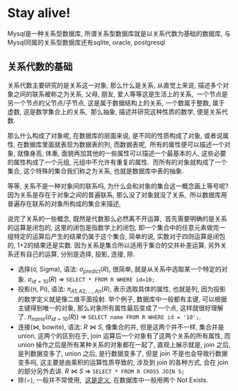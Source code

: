 # Stay alive!

Mysql是一种关系型数据库, 所谓关系型数据库就是以关系代数为基础的数据库, 与Mysql同属的关系型数据库还有sqlite, oracle, postgresql

## 关系代数的基础
关系代数主要研究的是关系这一对象, 那么什么是关系, 从直觉上来说, 描述多个对象之间的联系被称之为关系, 父母, 朋友, 爱人等等这是生活上的关系,  一个节点是另一个节点的父节点/子节点, 这是属于数据结构上的关系, 一个数属于整数, 属于虚数, 这是数学集合上的关系,  那么抽象, 描述并研究这种性质的数学, 便是关系代数.

那么什么构成了对象呢, 在数据库的层面来说, 是不同的性质构成了对象, 或者说属性, 在数据库里面就表现为数据表的列, 而数据表呢,  所有的属性便可以描述一个对象, 就像身高, 体重, 面貌再加其他的一些属性可以描述一个最基本的人, 这些必要的属性构成了一个元组, 元组中不允许有重复的属性.  而所有的对象就构成了一个集合, 这个特殊的集合我们称之为关系, 也就是数据库中表的抽象.

等等, 关系不是一种对象间的联系吗, 为什么会和对象的集合这一概念画上等号呢? 因为关系是存在于对象之间的普遍联系, 那么没了对象就没了关系,  所以数据库用普遍存在联系的对象所构成的集合来描述,  

说完了关系的一些概念, 既然是代数那么必然离不开运算,  首先需要明确的是关系的运算是闭包的, 这里的闭包是指数学上的闭包, 即一个集合中的任意元素做完一组特定的运算后产生的结果仍属于这个集合, 简单的说, 实数对于四则运算是闭包的, 1+2的结果还是实数. 因为关系是集合所以适用于集合的交并补差运算, 另外关系还有自己的运算, 分别是选择, 投影, 连接, 除.
  - 选择(σ, Sigma), 语法: $σ_{predict}(R)$, 很简单, 就是从关系中选取某一个特定的对象. $σ_{id=10}(R)$ => `SELECT * FROM R WHERE id=10;`
  - 投影(π, Pi), 语法: $π_{A1,A2,...,An}(R)$, 表示选取具体的属性, 也就是列, 因为投影的数学定义就是像二维平面投射. 举个例子, 数据库中一般都有主键, 可以根据主键得到唯一的对象, 那么对象所有属性最后变成了一个点, 这样就很好理解了. $π_{name}(σ_{id=10}(R))$ => `SELECT name FROM R WHERE id = '10';`.
  - 连接(⋈, bowite), 语法: $R⋈S$, 像集合的并, 但是这两个并不一样, 集合并是union, 这两个的区别在于, join 运算后一个对象有了这两个关系的所有属性, 而 union 操作之后是所有某种关系的对象都在一起了, 直观上展示就是, join 之后, 是列数据变多了, union 之后, 是行数据变多了, 但是 join 不是也会导致行数据变多吗, 这主要是由乘积的运算性质导致的, 涉及到 join 的各种方式, 会在 join 的部分另外去讲. $R⋈S$ => `SELECT * FROM R CROSS JOIN S;`
  - 除(÷), 一般并不常使用,  [这是定义](https://blog.csdn.net/J__Max/article/details/83758433), 在数据库中一般用两个 Not Exists.